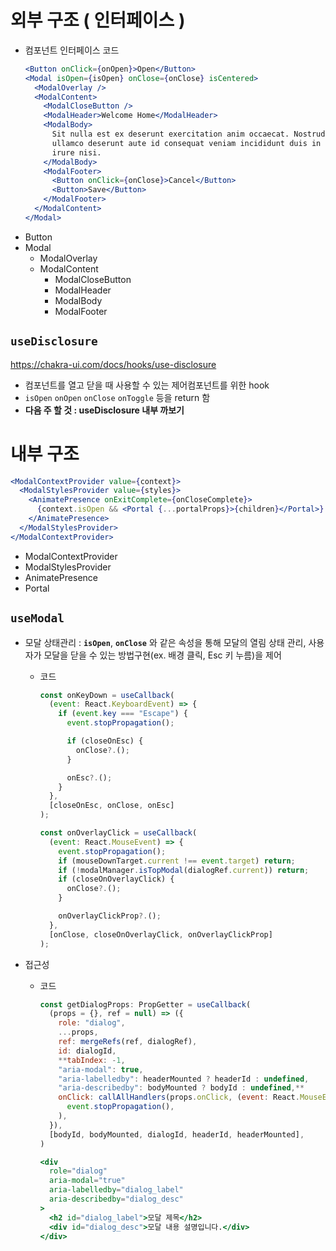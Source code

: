 # 외부 구조 ( 인터페이스 )

- 컴포넌트 인터페이스 코드
  ```jsx
  <Button onClick={onOpen}>Open</Button>
  <Modal isOpen={isOpen} onClose={onClose} isCentered>
    <ModalOverlay />
    <ModalContent>
      <ModalCloseButton />
      <ModalHeader>Welcome Home</ModalHeader>
      <ModalBody>
        Sit nulla est ex deserunt exercitation anim occaecat. Nostrud
        ullamco deserunt aute id consequat veniam incididunt duis in sint
        irure nisi.
      </ModalBody>
      <ModalFooter>
        <Button onClick={onClose}>Cancel</Button>
        <Button>Save</Button>
      </ModalFooter>
    </ModalContent>
  </Modal>
  ```
- Button
- Modal
  - ModalOverlay
  - ModalContent
    - ModalCloseButton
    - ModalHeader
    - ModalBody
    - ModalFooter

## `useDisclosure`

https://chakra-ui.com/docs/hooks/use-disclosure

- 컴포넌트를 열고 닫을 때 사용할 수 있는 제어컴포넌트를 위한 hook
- `isOpen` `onOpen` `onClose` `onToggle` 등을 return 함
- **다음 주 할 것 : useDisclosure 내부 까보기**

# 내부 구조

```jsx
<ModalContextProvider value={context}>
  <ModalStylesProvider value={styles}>
    <AnimatePresence onExitComplete={onCloseComplete}>
      {context.isOpen && <Portal {...portalProps}>{children}</Portal>}
    </AnimatePresence>
  </ModalStylesProvider>
</ModalContextProvider>
```

- ModalContextProvider
- ModalStylesProvider
- AnimatePresence
- Portal

## `useModal`

- 모달 상태관리 : **`isOpen`**, **`onClose`** 와 같은 속성을 통해 모달의 열림 상태 관리, 사용자가 모달을 닫을 수 있는 방법구현(ex. 배경 클릭, Esc 키 누름)을 제어

  - 코드

    ```jsx
    const onKeyDown = useCallback(
      (event: React.KeyboardEvent) => {
        if (event.key === "Escape") {
          event.stopPropagation();

          if (closeOnEsc) {
            onClose?.();
          }

          onEsc?.();
        }
      },
      [closeOnEsc, onClose, onEsc]
    );

    const onOverlayClick = useCallback(
      (event: React.MouseEvent) => {
        event.stopPropagation();
        if (mouseDownTarget.current !== event.target) return;
        if (!modalManager.isTopModal(dialogRef.current)) return;
        if (closeOnOverlayClick) {
          onClose?.();
        }

        onOverlayClickProp?.();
      },
      [onClose, closeOnOverlayClick, onOverlayClickProp]
    );
    ```

- 접근성
  - 코드
    ```jsx
    const getDialogProps: PropGetter = useCallback(
      (props = {}, ref = null) => ({
        role: "dialog",
        ...props,
        ref: mergeRefs(ref, dialogRef),
        id: dialogId,
        **tabIndex: -1,
        "aria-modal": true,
        "aria-labelledby": headerMounted ? headerId : undefined,
        "aria-describedby": bodyMounted ? bodyId : undefined,**
        onClick: callAllHandlers(props.onClick, (event: React.MouseEvent) =>
          event.stopPropagation(),
        ),
      }),
      [bodyId, bodyMounted, dialogId, headerId, headerMounted],
    )
    ```
    ```jsx
    <div
      role="dialog"
      aria-modal="true"
      aria-labelledby="dialog_label"
      aria-describedby="dialog_desc"
    >
      <h2 id="dialog_label">모달 제목</h2>
      <div id="dialog_desc">모달 내용 설명입니다.</div>
    </div>
    ```
